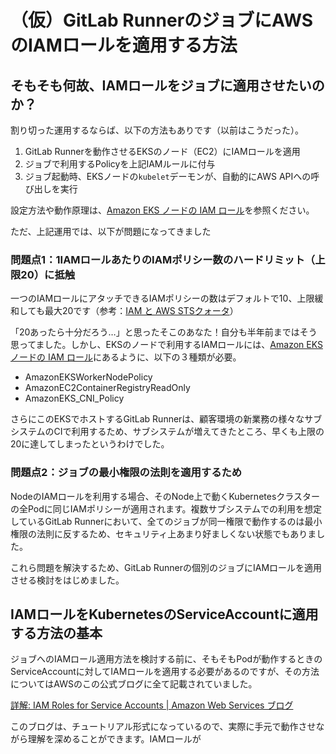 # （仮）GitLab RunnerのジョブにAWSのIAMロールを適用する方法


## そもそも何故、IAMロールをジョブに適用させたいのか？

割り切った運用するならば、以下の方法もありです（以前はこうだった）。

1. GitLab Runnerを動作させるEKSのノード（EC2）にIAMロールを適用
2. ジョブで利用するPolicyを上記IAMルールに付与
3. ジョブ起動時、EKSノードの<code>kubelet</code>デーモンが、自動的にAWS APIへの呼び出しを実行

設定方法や動作原理は、<a href="https://docs.aws.amazon.com/ja_jp/eks/latest/userguide/create-node-role.html">Amazon EKS ノードの IAM ロール</a>を参照ください。

ただ、上記運用では、以下が問題になってきました

### 問題点1：1IAMロールあたりのIAMポリシー数のハードリミット（上限20）に抵触

一つのIAMロールにアタッチできるIAMポリシーの数はデフォルトで10、上限緩和しても最大20です（参考：[IAM と AWS STSクォータ](https://docs.aws.amazon.com/ja_jp/IAM/latest/UserGuide/reference_iam-quotas.html#reference_iam-quotas-entities)）

「20あったら十分だろう…」と思ったそこのあなた！自分も半年前まではそう思ってました。しかし、EKSのノードで利用するIAMロールには、<a href="https://docs.aws.amazon.com/ja_jp/eks/latest/userguide/create-node-role.html">Amazon EKS ノードの IAM ロール</a>にあるように、以下の３種類が必要。

- AmazonEKSWorkerNodePolicy
- AmazonEC2ContainerRegistryReadOnly
- AmazonEKS_CNI_Policy 

さらにこのEKSでホストするGitLab Runnerは、顧客環境の新業務の様々なサブシステムのCIで利用するため、サブシステムが増えてきたところ、早くも上限の20に達してしまったというわけでした。


### 問題点2：ジョブの最小権限の法則を適用するため

NodeのIAMロールを利用する場合、そのNode上で動くKubernetesクラスターの全Podに同じIAMポリシーが適用されます。複数サブシステムでの利用を想定しているGitLab Runnerにおいて、全てのジョブが同一権限で動作するのは最小権限の法則に反するため、セキュリティ上あまり好ましくない状態でもありました。

これら問題を解決するため、GitLab Runnerの個別のジョブにIAMロールを適用させる検討をはじめました。

## IAMロールをKubernetesのServiceAccountに適用する方法の基本

ジョブへのIAMロール適用方法を検討する前に、そもそもPodが動作するときのServiceAccountに対してIAMロールを適用する必要があるのですが、その方法についてはAWSのこの公式ブログに全て記載されていました。

[詳解: IAM Roles for Service Accounts \| Amazon Web Services ブログ](https://aws.amazon.com/jp/blogs/news/diving-into-iam-roles-for-service-accounts/)

このブログは、チュートリアル形式になっているので、実際に手元で動作させながら理解を深めることができます。IAMロールが
